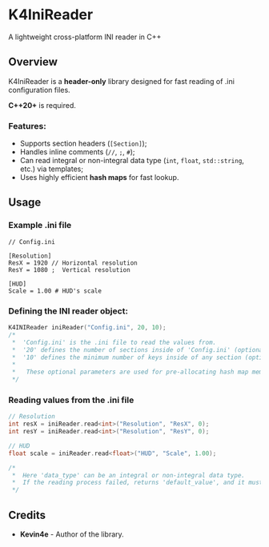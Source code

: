 # K4IniReader
A lightweight cross-platform INI reader in C++

## Overview
K4IniReader is a **header-only** library designed for fast reading of .ini configuration files.

**C++20+** is required.

### Features:
- Supports section headers (`[Section]`);
- Handles inline comments (`//`, `;`, `#`);
- Can read integral or non-integral data type (`int`, `float`, `std::string`, etc.) via templates;
- Uses highly efficient **hash maps** for fast lookup.

## Usage

### Example .ini file
```
// Config.ini

[Resolution]
ResX = 1920 // Horizontal resolution
ResY = 1080 ;  Vertical resolution

[HUD]
Scale = 1.00 # HUD's scale
```

### Defining the INI reader object:

```cpp
K4INIReader iniReader("Config.ini", 20, 10);
/*
 *  'Config.ini' is the .ini file to read the values from.
 *  '20' defines the number of sections inside of 'Config.ini' (optional, 32 by default).
 *  '10' defines the minimum number of keys inside of any section (optional, 8 by default).
 *
 *   These optional parameters are used for pre-allocating hash map memory, which is a small optimization.
 */
```

### Reading values from the .ini file
```cpp
// Resolution
int resX = iniReader.read<int>("Resolution", "ResX", 0);
int resY = iniReader.read<int>("Resolution", "ResY", 0);

// HUD
float scale = iniReader.read<float>("HUD", "Scale", 1.00);

/*
 *  Here 'data_type' can be an integral or non-integral data type.
 *  If the reading process failed, returns 'default_value', and it must match 'data_type'.
 */
```

## Credits
- **Kevin4e** - Author of the library.
